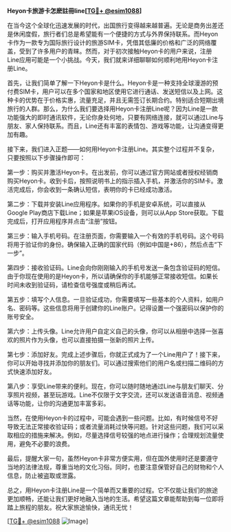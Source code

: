 **Heyon卡旅游卡怎麽註冊line[[TG💪+ @esim1088](https://t.me/s/esim1088)]**

在当今这个全球化迅速发展的时代，出国旅行变得越来越普遍。无论是商务出差还是休闲度假，旅行者们总是希望能有一个便捷的方式与外界保持联系。而Heyon卡作为一款专为国际旅行设计的旅游SIM卡，凭借其低廉的价格和广泛的网络覆盖，受到了许多用户的青睐。然而，对于初次接触Heyon卡的用户来说，注册Line应用可能是一个小挑战。今天，我们就来详细聊聊如何顺利地用Heyon卡注册Line。

首先，让我们简单了解一下Heyon卡是什么。Heyon卡是一种支持全球漫游的预付费SIM卡，用户可以在多个国家和地区使用它进行通话、发送短信以及上网。这种卡的优势在于价格实惠，流量充足，并且无需签订长期合约。特别适合短期出境旅行的人群。那么，为什么我们要选择用Heyon卡注册Line呢？因为Line是一款功能强大的即时通讯软件，无论你身处何地，只要有网络连接，就可以通过Line与朋友、家人保持联系。而且，Line还有丰富的表情包、游戏等功能，让沟通变得更加有趣。

接下来，我们进入正题——如何用Heyon卡注册Line。其实整个过程并不复杂，只要按照以下步骤操作即可：

第一步：购买并激活Heyon卡。在出发前，你可以通过官方网站或者授权经销商购买Heyon卡。收到卡后，按照说明书上的指示插入手机，并激活你的SIM卡。激活完成后，你会收到一条确认短信，表明你的卡已经成功激活。

第二步：下载并安装Line应用程序。如果你的手机是安卓系统，可以直接从Google Play商店下载Line；如果是苹果iOS设备，则可以从App Store获取。下载完成后，打开应用程序并点击“注册”按钮。

第三步：输入手机号码。在注册页面，你需要输入一个有效的手机号码。这个号码将用于验证你的身份。确保输入正确的国家代码（例如中国是+86），然后点击“下一步”。

第四步：接收验证码。Line会向你刚刚输入的手机号发送一条包含验证码的短信。由于你现在使用的是Heyon卡，所以请确保你的手机能够正常接收短信。如果长时间未收到验证码，请检查信号强度或稍后再试。

第五步：填写个人信息。一旦验证成功，你需要填写一些基本的个人资料，如用户名、密码等。这些信息将用于创建你的Line账户。记得设置一个强密码以保护你的账号安全。

第六步：上传头像。Line允许用户自定义自己的头像，你可以从相册中选择一张喜欢的照片作为头像，也可以直接拍摄一张新的照片上传。

第七步：添加好友。完成上述步骤后，你就正式成为了一个Line用户了！接下来，你可以开始寻找并添加你的朋友们。可以通过搜索他们的用户名或扫描二维码的方式快速添加好友。

第八步：享受Line带来的便利。现在，你可以随时随地通过Line与朋友们聊天、分享照片视频，甚至玩游戏。Line不仅限于文字交流，还可以发送语音消息、视频通话等功能，让你的沟通更加丰富多彩。

当然，在使用Heyon卡的过程中，可能会遇到一些问题。比如，有时候信号不好导致无法正常接收验证码；或者流量消耗过快等问题。针对这些问题，我们可以采取相应的措施来解决。例如，尽量选择信号较强的地点进行操作；合理规划流量使用，避免不必要的浪费。

最后，提醒大家一句，虽然Heyon卡非常方便实用，但在国外使用时还是要遵守当地的法律法规，尊重当地的文化习俗。同时，也要注意保管好自己的财物和个人信息，防止被盗取或泄露。

总之，用Heyon卡注册Line是一个简单而又重要的过程。它不仅能让我们的旅途更加顺畅，还能让我们更好地融入当地的生活。希望这篇文章能帮助到每一位即将踏上旅程的朋友。祝大家旅途愉快，通讯无忧！

[[TG💪+ @esim1088](https://t.me/s/esim1088) ![Image](https://i.postimg.cc/4NQfJmqS/Snipaste-2025-05-13-00-14-12.png)]